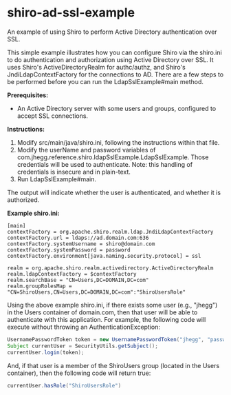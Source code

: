 shiro-ad-ssl-example
====================

An example of using Shiro to perform Active Directory authentication over SSL.

This simple example illustrates how you can configure Shiro via the shiro.ini to do authentication and authorization using Active Directory over SSL. It uses Shiro's ActiveDirectoryRealm for authc/authz, and Shiro's JndiLdapContextFactory for the connections to AD. There are a few steps to be performed before you can run the LdapSslExample#main method.

**Prerequisites:**
- An Active Directory server with some users and groups, configured to accept SSL connections.

**Instructions:**
 1. Modify src/main/java/shiro.ini, following the instructions within that file.
 2. Modify the userName and password variables of com.jhegg.reference.shiro.ldapSslExample.LdapSslExample. Those credentials will be used to authenticate. Note: this handling of credentials is insecure and in plain-text.
 3. Run LdapSslExample#main.

The output will indicate whether the user is authenticated, and whether it is authorized.

**Example shiro.ini:**
```properties
[main]
contextFactory = org.apache.shiro.realm.ldap.JndiLdapContextFactory
contextFactory.url = ldaps://ad.domain.com:636
contextFactory.systemUsername = shiro@domain.com
contextFactory.systemPassword = password
contextFactory.environment[java.naming.security.protocol] = ssl

realm = org.apache.shiro.realm.activedirectory.ActiveDirectoryRealm
realm.ldapContextFactory = $contextFactory
realm.searchBase = "CN=Users,DC=DOMAIN,DC=com"
realm.groupRolesMap = "CN=ShiroUsers,CN=Users,DC=DOMAIN,DC=com":"ShiroUsersRole"
```

Using the above example shiro.ini, if there exists some user (e.g., "jhegg") in the Users container of domain.com, then that user will be able to authenticate with this application. For example, the following code will execute without throwing an AuthenticationException:

```java
UsernamePasswordToken token = new UsernamePasswordToken("jhegg", "password");
Subject currentUser = SecurityUtils.getSubject();
currentUser.login(token);
```

And, if that user is a member of the ShiroUsers group (located in the Users container), then the following code will return true:

```java
currentUser.hasRole("ShiroUsersRole")
```
